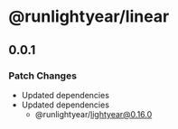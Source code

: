 # @runlightyear/linear

## 0.0.1

### Patch Changes

- Updated dependencies
- Updated dependencies
  - @runlightyear/lightyear@0.16.0
